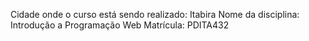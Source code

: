 Cidade onde o curso está sendo realizado: Itabira
Nome da disciplina: Introdução a Programação Web
Matrícula: PDITA432
